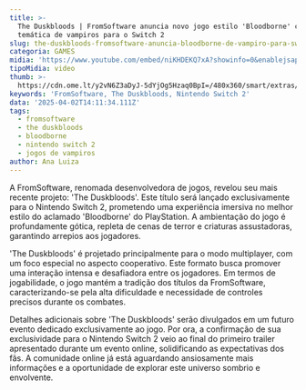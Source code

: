 ```yaml
---
title: >-
  The Duskbloods | FromSoftware anuncia novo jogo estilo 'Bloodborne' com
  temática de vampiros para o Switch 2
slug: the-duskbloods-fromsoftware-anuncia-bloodborne-de-vampiro-para-switch-2
categoria: GAMES
midia: 'https://www.youtube.com/embed/niKHDEKQ7xA?showinfo=0&enablejsapi=1'
tipoMidia: video
thumb: >-
  https://cdn.ome.lt/y2vN6Z3aDyJ-5dYjOg5Hzaq0BpI=/480x360/smart/extras/conteudos/chrome_11bum77xHk.png
keywords: 'FromSoftware, The Duskbloods, Nintendo Switch 2'
data: '2025-04-02T14:11:34.111Z'
tags:
  - fromsoftware
  - the duskbloods
  - bloodborne
  - nintendo switch 2
  - jogos de vampiros
author: Ana Luiza
---
```


A FromSoftware, renomada desenvolvedora de jogos, revelou seu mais recente projeto: 'The Duskbloods'. Este título será lançado exclusivamente para o Nintendo Switch 2, prometendo uma experiência imersiva no melhor estilo do aclamado 'Bloodborne' do PlayStation. A ambientação do jogo é profundamente gótica, repleta de cenas de terror e criaturas assustadoras, garantindo arrepios aos jogadores.

'The Duskbloods' é projetado principalmente para o modo multiplayer, com um foco especial no aspecto cooperativo. Este formato busca promover uma interação intensa e desafiadora entre os jogadores. Em termos de jogabilidade, o jogo mantém a tradição dos títulos da FromSoftware, caracterizando-se pela alta dificuldade e necessidade de controles precisos durante os combates.

Detalhes adicionais sobre 'The Duskbloods' serão divulgados em um futuro evento dedicado exclusivamente ao jogo. Por ora, a confirmação de sua exclusividade para o Nintendo Switch 2 veio ao final do primeiro trailer apresentado durante um evento online, solidificando as expectativas dos fãs. A comunidade online já está aguardando ansiosamente mais informações e a oportunidade de explorar este universo sombrio e envolvente.
